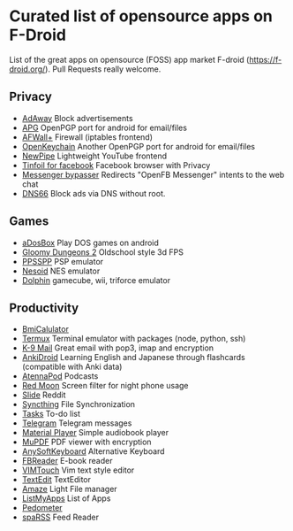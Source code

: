 # Curated list of opensource apps on F-Droid
List of the great apps on opensource (FOSS) app market F-droid (https://f-droid.org/). Pull Requests really welcome.

## Privacy
* [AdAway](http://tracedroid.few.vu.nl/) Block advertisements
* [APG](https://f-droid.org/packages/org.thialfihar.android.apg/) OpenPGP port for android for email/files
* [AFWall+](https://f-droid.org/packages/dev.ukanth.ufirewall/) Firewall (iptables frontend)
* [OpenKeychain](https://f-droid.org/packages/org.sufficientlysecure.keychain/) Another OpenPGP port for android for email/files
* [NewPipe](https://f-droid.org/packages/org.schabi.newpipe/) Lightweight YouTube frontend
* [Tinfoil for facebook](https://f-droid.org/packages/com.danvelazco.fbwrapper/) Facebook browser with Privacy
* [Messenger bypasser](https://f-droid.org/packages/org.surrel.messengerbypasser/)  Redirects "OpenFB Messenger" intents to the web chat 
* [DNS66](https://f-droid.org/packages/org.jak_linux.dns66/) Block ads via DNS without root.

## Games
* [aDosBox](https://f-droid.org/app/org.hystudio.android.dosbox) Play DOS games on android
* [Gloomy Dungeons 2](https://f-droid.org/packages/org.zamedev.gloomydungeons2.opensource/) Oldschool style 3d FPS
* [PPSSPP](https://f-droid.org/packages/org.ppsspp.ppsspp/) PSP emulator
* [Nesoid](https://f-droid.org/packages/com.androidemu.nes/) NES emulator
* [Dolphin](https://f-droid.org/packages/org.dolphinemu.dolphinemu/) gamecube, wii, triforce emulator

## Productivity
* [BmiCalulator](https://f-droid.org/app/com.zola.bmi)
* [Termux](https://f-droid.org/app/com.termux) Terminal emulator with packages (node, python, ssh)
* [K-9 Mail](ttps://f-droid.org/app/com.fsck.k9) Great email with pop3, imap and encryption
* [AnkiDroid](https://f-droid.org/packages/com.ichi2.anki/) Learning English and Japanese through flashcards (compatible with Anki data)
* [AtennaPod](https://f-droid.org/packages/de.danoeh.antennapod/) Podcasts
* [Red Moon](https://f-droid.org/packages/com.jmstudios.redmoon/) Screen filter for night phone usage
* [Slide](https://f-droid.org/packages/me.ccrama.redditslide/) Reddit
* [Syncthing](https://f-droid.org/packages/com.nutomic.syncthingandroid/) File Synchronization
* [Tasks](https://f-droid.org/packages/org.tasks/) To-do list
* [Telegram](https://f-droid.org/packages/org.telegram.messenger/) Telegram messages
* [Material Player](https://f-droid.org/packages/de.ph1b.audiobook/)  Simple audiobook player 
* [MuPDF](https://f-droid.org/packages/com.artifex.mupdfdemo/) PDF viewer with encryption
* [AnySoftKeyboard](https://f-droid.org/packages/com.menny.android.anysoftkeyboard/) Alternative Keyboard
* [FBReader](https://f-droid.org/packages/org.geometerplus.zlibrary.ui.android/) E-book reader
* [VIMTouch](https://f-droid.org/app/net.momodalo.app.vimtouch) Vim text style editor
* [TextEdit](https://f-droid.org/packages/org.paulmach.textedit/) TextEditor
* [Amaze](https://f-droid.org/packages/com.amaze.filemanager/) Light File manager
* [ListMyApps](https://f-droid.org/packages/de.onyxbits.listmyapps/) List of Apps
* [Pedometer](https://f-droid.org/packages/de.j4velin.pedometer/) 
* [spaRSS](https://f-droid.org/packages/net.etuldan.sparss.floss/) Feed Reader
